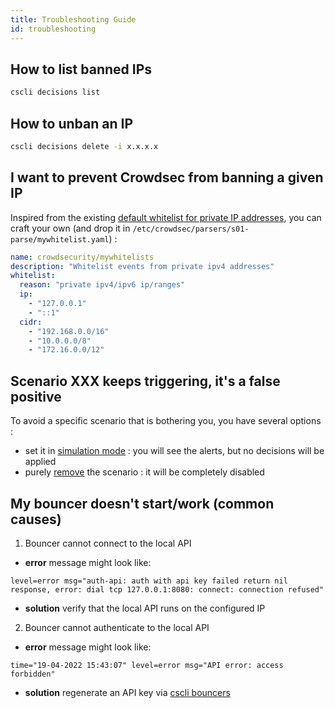 ```yaml
---
title: Troubleshooting Guide
id: troubleshooting
---
```


## How to list banned IPs

```bash
cscli decisions list
```

## How to unban an IP

```bash
cscli decisions delete -i x.x.x.x
```

## I want to prevent Crowdsec from banning a given IP

Inspired from the existing [default whitelist for private IP addresses](https://hub.crowdsec.net/author/crowdsecurity/configurations/whitelists), you can craft your own (and drop it in `/etc/crowdsec/parsers/s01-parse/mywhitelist.yaml`) :

```yaml
name: crowdsecurity/mywhitelists
description: "Whitelist events from private ipv4 addresses"
whitelist:
  reason: "private ipv4/ipv6 ip/ranges"
  ip: 
    - "127.0.0.1"
    - "::1"
  cidr:
    - "192.168.0.0/16"
    - "10.0.0.0/8"
    - "172.16.0.0/12"
```

## Scenario XXX keeps triggering, it's a false positive

To avoid a specific scenario that is bothering you, you have several options :
 - set it in [simulation mode](/docs/cscli/cscli_simulation_enable) : you will see the alerts, but no decisions will be applied
 - purely [remove](/docs/cscli/cscli_scenarios_remove/) the scenario : it will be completely disabled



## My bouncer doesn't start/work (common causes)

1. Bouncer cannot connect to the local API
  - **error** message might look like:
```
level=error msg="auth-api: auth with api key failed return nil response, error: dial tcp 127.0.0.1:8080: connect: connection refused"
```
  - **solution** verify that the local API runs on the configured IP

2. Bouncer cannot authenticate to the local API
  - **error** message might look like:
```
time="19-04-2022 15:43:07" level=error msg="API error: access forbidden"
```
  - **solution** regenerate an API key via [cscli bouncers](/docs/cscli/cscli_bouncers_add)
